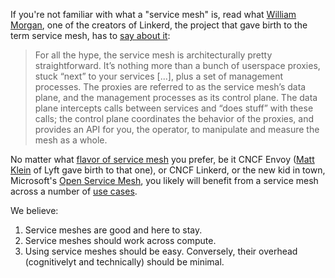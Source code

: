 If you're not familiar with what a "service mesh" is, read what [William Morgan](https://twitter.com/wm), one of the creators of Linkerd, the project that gave birth to the term service mesh, has to [say about it](https://servicemesh.io/):

> For all the hype, the service mesh is architecturally pretty straightforward. It’s nothing more than a bunch of userspace proxies, stuck “next” to your services [...], plus a set of management processes. The proxies are referred to as the service mesh’s data plane, and the management processes as its control plane. The data plane intercepts calls between services and “does stuff” with these calls; the control plane coordinates the behavior of the proxies, and provides an API for you, the operator, to manipulate and measure the mesh as a whole.

No matter what [flavor of service mesh](https://servicemesh.es/) you prefer, be it CNCF Envoy ([Matt Klein](https://blog.envoyproxy.io/@mattklein123) of Lyft gave birth to that one), or CNCF Linkerd, or the new kid in town, Microsoft's [Open Service Mesh](https://openservicemesh.io/), you likely will benefit from a service mesh across a number of [use cases](https://lucperkins.dev/blog/service-mesh-use-cases/).

We believe:

1. Service meshes are good and here to stay.
2. Service meshes should work across compute.
3. Using service meshes should be easy. Conversely, their overhead (cognitivelyt and technically) should be minimal.
